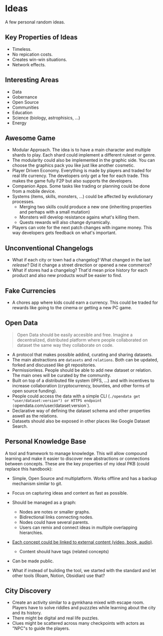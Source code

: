 # Ideas

A few personal random ideas.

## Key Properties of Ideas

- Timeless.
- No repication costs.
- Creates win-win situations.
- Network effects.

## Interesting Areas

- Data
- Gobernance
- Open Source
- Communities
- Education
- Science (biology, astrophisics, ...)
- Energy

## Awesome Game

- Modular Approach. The idea is to have a main character and multiple shards to play. Each shard could implement a different ruleset or genre.
- The modularity could also be implemented in the graphic side. You can choose the graphics pack you like just like another cosmetic.
- Player Driven Economy. Everything is made by players and traded for real life currency. The developers only get a fee for each trade. This makes the game fully F2P but also supports the developers.
- Companion Apps. Some tasks like trading or planning could be done from a mobile device.
- Systems \(items, skills, monsters, ...\) could be affected by evolutionary processes.
  - Merging two skills could produce a new one \(inheriting properties and perhaps with a small mutation\)
  - Monsters will develop resistance agains what's killing them.
  - Quests rewards will also change dynamically.
- Players can vote for the next patch changes with ingame money. This way developers gets feedback on what's important.

## Unconventional Changelogs

- What if each city or town had a changelog? What changed in the last _release_? Did it change a street direction or opened a new commerce?
- What if stores had a changelog? That'd mean price history for each product and also new products woulf be easier to find.

## Fake Currencies

- A chores app where kids could earn a currency. This could be traded for rewards like going to the cinema or getting a new PC game.

## Open Data

> Open Data should be easily accesible and free. Imagine a decentralized, distributed platform where people collaborated on dataset the same way they collaborate on code.

- A protocol that makes possible addind, curating and sharing datasets.
- The main abstractions are `datasets` and `relations`. Both can be updated, forked and discussed like git repositories.
- Permissionless. People should be able to add new dataset or relation. The main ones will be curated by the community.
- Built on top of a distributed file system (IPFS, ...) and with incentives to increase collaboration (cryptocurrency, bounties, and other forms of open source funding).
- People could access the data with a simple CLI (`./opendata get "user/dataset:version") or HTTPS endpoint (`opendata.com/user/dataset:version`).
- Declarative way of defining the dataset schema and other properties aswell as the relations.
- Datasets should also be exposed in other places like Google Dataset Search.

## Personal Knowledge Base

A tool and framework to manage knowledge. This will allow compound learning and make it easier to discover new abstractions or connections between concepts. These are the key properties of my ideal PKB (could replace this handbook):

- Simple, Open Source and multiplatform. Works offline and has a backup mechanism similar to git.
- Focus on capturing ideas and content as fast as possible.
- Should be managed as a graph:
  - Nodes are notes or smaller graphs.
  - Bidirectional links connecting nodes.
  - Nodes could have several parents.
  - Users can remix and connect ideas in multiple overlapping hierarchies.
- [Each concept could be linked to external content (video, book, audio)](https://www.notion.so/Models-bb0f4bfd3cd140b3a00cd955e61003f9).
  - Content should have tags (related concepts)
- Can be made public.

- What if instead of building the tool, we started with the standard and let other tools (Roam, Notion, Obsidian) use that?

## City Discovery

- Create an activity similar to a gymkhana mixed with escape room. Players have to solve riddles and puzzzles while learning about the city and its history.
- There might be digital and real life puzzles.
- Clues might be scattered across many checkpoints with actors as "NPC"s to guide the players.
